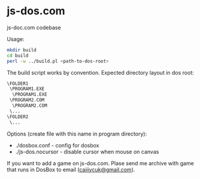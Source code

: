 js-dos.com
==========

js-doc.com codebase

Usage:
```sh
mkdir build
cd build
perl -w ../build.pl <path-to-dos-root>
```

The build script works by convention. Expected directory layout in dos root:
```sh
\FOLDER1
 \PROGRAM1.EXE
  \PROGRAM1.EXE
 \PROGRAM2.COM
  \PROGRAM2.COM
 \...
\FOLDER2
 \...
```

Options (create file with this name in program directory):
* ./dosbox.conf - config for dosbox
* ./js-dos.nocursor - disable cursor when mouse on canvas

If you want to add a game on js-dos.com. Plase send me archive with game that runs in DosBox to 
email (caiiiycuk@gmail.com).